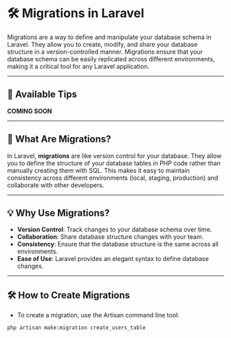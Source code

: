 # 🛠️ Migrations in Laravel

Migrations are a way to define and manipulate your database schema in Laravel. They allow you to create, modify, and share your database structure in a version-controlled manner. Migrations ensure that your database schema can be easily replicated across different environments, making it a critical tool for any Laravel application.

<hr>

## 📌 Available Tips
**COMING SOON**

<hr>

## 📌 What Are Migrations?

In Laravel, **migrations** are like version control for your database. They allow you to define the structure of your database tables in PHP code rather than manually creating them with SQL. This makes it easy to maintain consistency across different environments (local, staging, production) and collaborate with other developers.

<hr>

## 💡 Why Use Migrations?
- **Version Control**: Track changes to your database schema over time.
- **Collaboration**: Share database structure changes with your team.
- **Consistency**: Ensure that the database structure is the same across all environments.
- **Ease of Use**: Laravel provides an elegant syntax to define database changes.

<hr>

## 🛠️ How to Create Migrations

- To create a migration, use the Artisan command line tool:

```bash
php artisan make:migration create_users_table